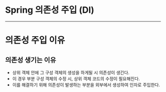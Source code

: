# Spring 의존성 주입 (DI)
----------------------

# 의존성 주입 이유
## 의존성 생기는 이유 

- 상위 객체 안에 그 구성 객체의 생성을 하게될 시 의존성이 생긴다.
- 이 경우 부분 구성 객체의 수정 시, 상위 객체 코드의 수정이 필요해진다.
- 이를 해결하기 위해 의존성이 발생하는 부분을 외부에서 생성하여 인자로 주입한다.